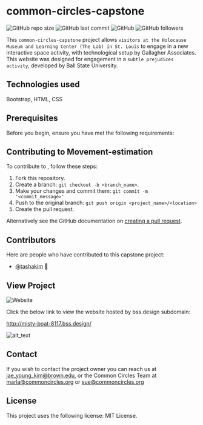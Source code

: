# common-circles-capstone

![GitHub repo size](https://img.shields.io/github/repo-size/tashakim/common-circles-capstone)
![GitHub last commit](https://img.shields.io/github/last-commit/tashakim/common-circles-capstone)
![GitHub](https://img.shields.io/github/license/tashakim/common-circles-capstone)
![GitHub followers](https://img.shields.io/github/followers/tashakim?label=Followers&style=social)

This `common-circles-capstone` project allows `visitors at the Holocause Museum and Learning Center (The Lab) in St. Louis` to engage in a new interactive space activity, with technological setup by Gallagher Associates. This website was designed for engagement in a `subtle prejudices activity`, developed by Ball State University.


## Technologies used
Bootstrap, HTML, CSS

## Prerequisites
Before you begin, ensure you have met the following requirements:

## Contributing to Movement-estimation
To contribute to <common-circles-capstone>, follow these steps:

1. Fork this repository.
2. Create a branch: `git checkout -b <branch_name>`.
3. Make your changes and commit them: `git commit -m '<commit_message>'`
4. Push to the original branch: `git push origin <project_name>/<location>`
5. Create the pull request.

Alternatively see the GitHub documentation on [creating a pull request](https://help.github.com/en/github/collaborating-with-issues-and-pull-requests/creating-a-pull-request).

## Contributors
Here are people who have contributed to this capstone project:

* [@tashakim](https://github.com/tashakim) 🐛

## View Project
![Website](https://img.shields.io/website?down_color=red&down_message=offline&style=for-the-badge&up_color=green&up_message=online&url=http%3A%2F%2Fmisty-boat-8117.bss.design%2F)

Click the below link to view the website hosted by bss.design subdomain:

http://misty-boat-8117.bss.design/

![alt_text](https://github.com/tashakim/common-circles-capstone/blob/master/common-circles-capstone-homepage.png?raw=true)


## Contact

If you wish to contact the project owner you can reach us at <jae_young_kim@brown.edu>, or the Common Circles Team at <marla@commoncircles.org> or <sue@commoncircles.org>

## License

This project uses the following license: [<MIT License>](<link>)MIT License.


